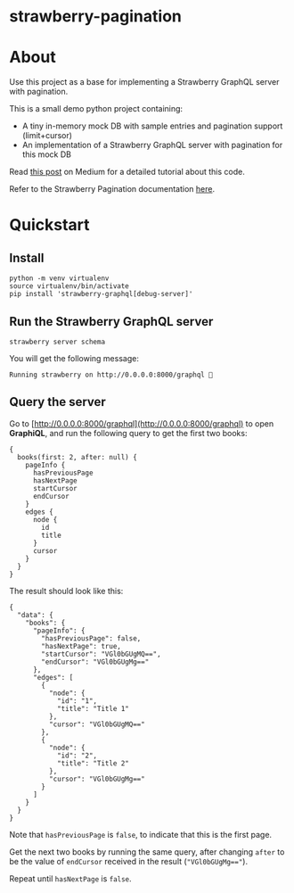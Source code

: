 # strawberry-pagination

# About
Use this project as a base for implementing a Strawberry GraphQL server with pagination. 

This is a small demo python project containing:
- A tiny in-memory mock DB with sample entries and pagination support (limit+cursor)
- An implementation of a Strawberry GraphQL server with pagination for this mock DB

Read [this post](https://medium.com/@keren.duchan/set-up-a-strawberry-graphql-server-with-pagination-python-711c2f4652b2) on Medium for a detailed tutorial about this code.

Refer to the Strawberry Pagination documentation [here](https://strawberry.rocks/docs/guides/pagination#pagination).

# Quickstart

## Install
```
python -m venv virtualenv
source virtualenv/bin/activate
pip install 'strawberry-graphql[debug-server]'
```

## Run the Strawberry GraphQL server
```
strawberry server schema
```
You will get the following message:
```
Running strawberry on http://0.0.0.0:8000/graphql 🍓
```

## Query the server
Go to [http://0.0.0.0:8000/graphql](http://0.0.0.0:8000/graphql) to open **GraphiQL**,
and run the following query to get the first two books:

```
{
  books(first: 2, after: null) {
    pageInfo {
      hasPreviousPage
      hasNextPage
      startCursor
      endCursor
    }
    edges {
      node {
        id
        title
      }
      cursor
    }
  }	
}
```
The result should look like this: 
```
{
  "data": {
    "books": {
      "pageInfo": {
        "hasPreviousPage": false,
        "hasNextPage": true,
        "startCursor": "VGl0bGUgMQ==",
        "endCursor": "VGl0bGUgMg=="
      },
      "edges": [
        {
          "node": {
            "id": "1",
            "title": "Title 1"
          },
          "cursor": "VGl0bGUgMQ=="
        },
        {
          "node": {
            "id": "2",
            "title": "Title 2"
          },
          "cursor": "VGl0bGUgMg=="
        }
      ]
    }
  }
}
```
Note that `hasPreviousPage` is `false`, to indicate that this is the first page.

Get the next two books by running the same query, after changing `after` to be the 
value of `endCursor` received in the result (`"VGl0bGUgMg=="`).

Repeat until `hasNextPage` is `false`.
